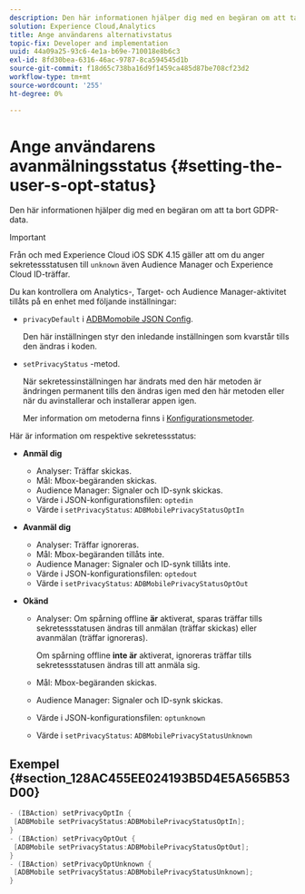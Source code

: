 ```yaml
---
description: Den här informationen hjälper dig med en begäran om att ta bort GDPR-data.
solution: Experience Cloud,Analytics
title: Ange användarens alternativstatus
topic-fix: Developer and implementation
uuid: 44a09a25-93c6-4e1a-b69e-710018e8b6c3
exl-id: 8fd30bea-6316-46ac-9787-8ca594545d1b
source-git-commit: f18d65c738ba16d9f1459ca485d87be708cf23d2
workflow-type: tm+mt
source-wordcount: '255'
ht-degree: 0%

---
```


# Ange användarens avanmälningsstatus {#setting-the-user-s-opt-status}

Den här informationen hjälper dig med en begäran om att ta bort GDPR-data.

>[!IMPORTANT]
>
>Från och med Experience Cloud iOS SDK 4.15 gäller att om du anger sekretessstatusen till `unknown` även Audience Manager och Experience Cloud ID-träffar.

Du kan kontrollera om Analytics-, Target- och Audience Manager-aktivitet tillåts på en enhet med följande inställningar:

* `privacyDefault` i  [ADBMomobile JSON Config](/help/ios/configuration/json-config/json-config.md).

   Den här inställningen styr den inledande inställningen som kvarstår tills den ändras i koden.

* `setPrivacyStatus` -metod.

   När sekretessinställningen har ändrats med den här metoden är ändringen permanent tills den ändras igen med den här metoden eller när du avinstallerar och installerar appen igen.

   Mer information om metoderna finns i [Konfigurationsmetoder](/help/ios/configuration/json-config/json-config.md).

Här är information om respektive sekretessstatus:

* **Anmäl dig**

   * Analyser: Träffar skickas.
   * Mål: Mbox-begäranden skickas.
   * Audience Manager: Signaler och ID-synk skickas.
   * Värde i JSON-konfigurationsfilen: `optedin`
   * Värde i `setPrivacyStatus`: `ADBMobilePrivacyStatusOptIn`

* **Avanmäl dig**

   * Analyser: Träffar ignoreras.
   * Mål: Mbox-begäranden tillåts inte.
   * Audience Manager: Signaler och ID-synk tillåts inte.
   * Värde i JSON-konfigurationsfilen: `optedout`
   * Värde i `setPrivacyStatus`: `ADBMobilePrivacyStatusOptOut`

* **Okänd**

   * Analyser: Om spårning offline **är** aktiverat, sparas träffar tills sekretessstatusen ändras till anmälan (träffar skickas) eller avanmälan (träffar ignoreras).

      Om spårning offline **inte är** aktiverat, ignoreras träffar tills sekretessstatusen ändras till att anmäla sig.

   * Mål: Mbox-begäranden skickas.
   * Audience Manager: Signaler och ID-synk skickas.
   * Värde i JSON-konfigurationsfilen: `optunknown`
   * Värde i `setPrivacyStatus`: `ADBMobilePrivacyStatusUnknown`

## Exempel {#section_128AC455EE024193B5D4E5A565B53D00}

```objective-c
- (IBAction) setPrivacyOptIn { 
 [ADBMobile setPrivacyStatus:ADBMobilePrivacyStatusOptIn]; 
} 
- (IBAction) setPrivacyOptOut { 
 [ADBMobile setPrivacyStatus:ADBMobilePrivacyStatusOptOut]; 
} 
- (IBAction) setPrivacyOptUnknown { 
 [ADBMobile setPrivacyStatus:ADBMobilePrivacyStatusUnknown]; 
}
```
